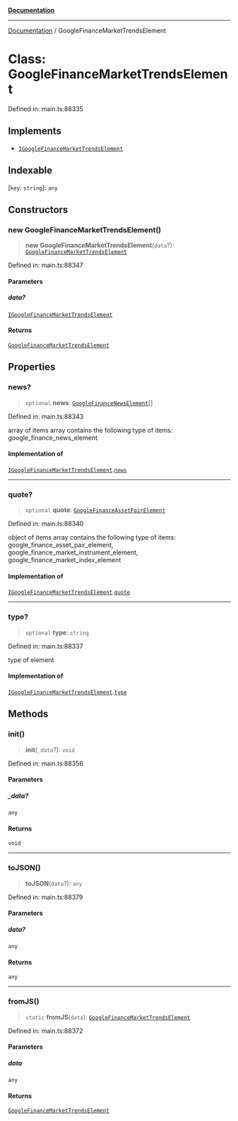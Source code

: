 [**Documentation**](../README.md)

***

[Documentation](../README.md) / GoogleFinanceMarketTrendsElement

# Class: GoogleFinanceMarketTrendsElement

Defined in: main.ts:88335

## Implements

- [`IGoogleFinanceMarketTrendsElement`](../interfaces/IGoogleFinanceMarketTrendsElement.md)

## Indexable

\[`key`: `string`\]: `any`

## Constructors

### new GoogleFinanceMarketTrendsElement()

> **new GoogleFinanceMarketTrendsElement**(`data`?): [`GoogleFinanceMarketTrendsElement`](GoogleFinanceMarketTrendsElement.md)

Defined in: main.ts:88347

#### Parameters

##### data?

[`IGoogleFinanceMarketTrendsElement`](../interfaces/IGoogleFinanceMarketTrendsElement.md)

#### Returns

[`GoogleFinanceMarketTrendsElement`](GoogleFinanceMarketTrendsElement.md)

## Properties

### news?

> `optional` **news**: [`GoogleFinanceNewsElement`](GoogleFinanceNewsElement.md)[]

Defined in: main.ts:88343

array of items
array contains the following type of items: google_finance_news_element

#### Implementation of

[`IGoogleFinanceMarketTrendsElement`](../interfaces/IGoogleFinanceMarketTrendsElement.md).[`news`](../interfaces/IGoogleFinanceMarketTrendsElement.md#news)

***

### quote?

> `optional` **quote**: [`GoogleFinanceAssetPairElement`](GoogleFinanceAssetPairElement.md)

Defined in: main.ts:88340

object of items
array contains the following type of items: google_finance_asset_pair_element, google_finance_market_instrument_element, google_finance_market_index_element

#### Implementation of

[`IGoogleFinanceMarketTrendsElement`](../interfaces/IGoogleFinanceMarketTrendsElement.md).[`quote`](../interfaces/IGoogleFinanceMarketTrendsElement.md#quote)

***

### type?

> `optional` **type**: `string`

Defined in: main.ts:88337

type of element

#### Implementation of

[`IGoogleFinanceMarketTrendsElement`](../interfaces/IGoogleFinanceMarketTrendsElement.md).[`type`](../interfaces/IGoogleFinanceMarketTrendsElement.md#type)

## Methods

### init()

> **init**(`_data`?): `void`

Defined in: main.ts:88356

#### Parameters

##### \_data?

`any`

#### Returns

`void`

***

### toJSON()

> **toJSON**(`data`?): `any`

Defined in: main.ts:88379

#### Parameters

##### data?

`any`

#### Returns

`any`

***

### fromJS()

> `static` **fromJS**(`data`): [`GoogleFinanceMarketTrendsElement`](GoogleFinanceMarketTrendsElement.md)

Defined in: main.ts:88372

#### Parameters

##### data

`any`

#### Returns

[`GoogleFinanceMarketTrendsElement`](GoogleFinanceMarketTrendsElement.md)
